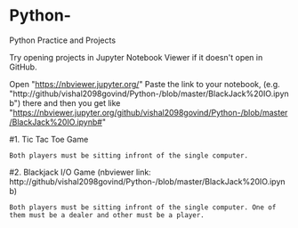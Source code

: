 # Python-
Python Practice and Projects

Try opening projects in Jupyter Notebook Viewer if it doesn't open in GitHub.

Open "https://nbviewer.jupyter.org/"
Paste the link to your notebook, (e.g. "http://github/vishal2098govind/Python-/blob/master/BlackJack%20IO.ipynb") there and then you get like "https://nbviewer.jupyter.org/github/vishal2098govind/Python-/blob/master/BlackJack%20IO.ipynb#"

#1. Tic Tac Toe Game
    
    Both players must be sitting infront of the single computer.
    
    
#2. Blackjack I/O Game (nbviewer link: http://github/vishal2098govind/Python-/blob/master/BlackJack%20IO.ipynb)
    
    
    Both players must be sitting infront of the single computer. One of them must be a dealer and other must be a player.
    
  
  
    
        
